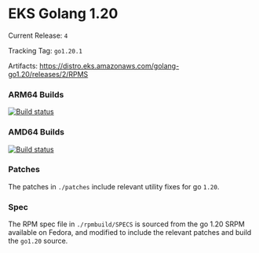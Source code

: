 # EKS Golang 1.20

Current Release: `4`

Tracking Tag: `go1.20.1`

Artifacts: https://distro.eks.amazonaws.com/golang-go1.20/releases/2/RPMS

### ARM64 Builds
[![Build status](https://prow.eks.amazonaws.com/badge.svg?jobs=golang-1.20-ARM64-PROD-tooling-postsubmit)](https://prow.eks.amazonaws.com/?repo=aws%2Feks-distro-build-tooling&type=postsubmit)

### AMD64 Builds
[![Build status](https://prow.eks.amazonaws.com/badge.svg?jobs=golang-1.20-tooling-postsubmit)](https://prow.eks.amazonaws.com/?repo=aws%2Feks-distro-build-tooling&type=postsubmit)

### Patches
The patches in `./patches` include relevant utility fixes for go `1.20`.

### Spec
The RPM spec file in `./rpmbuild/SPECS` is sourced from the go 1.20 SRPM available on Fedora, and modified to include the relevant patches and build the `go1.20` source.

